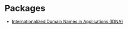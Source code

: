# Packages

* [Internationalized Domain Names in Applications (IDNA)][1]

[1]: https://github.com/kjd/idna
